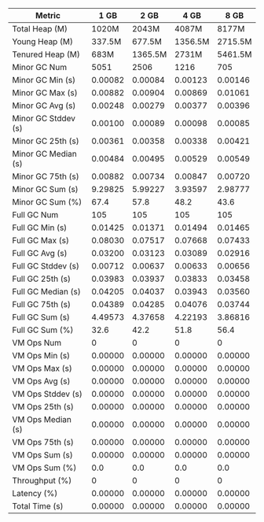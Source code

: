 | Metric | 1 GB | 2 GB | 4 GB | 8 GB |
|------|----|----|----|----|
| Total Heap (M) | 1020M | 2043M | 4087M | 8177M |
| Young Heap (M) | 337.5M | 677.5M | 1356.5M | 2715.5M |
| Tenured Heap (M) | 683M | 1365.5M | 2731M | 5461.5M |
| Minor GC Num | 5051 | 2506 | 1216 | 705 |
| Minor GC Min (s) | 0.00082 | 0.00084 | 0.00123 | 0.00146 |
| Minor GC Max (s) | 0.00882 | 0.00904 | 0.00869 | 0.01061 |
| Minor GC Avg (s) | 0.00248 | 0.00279 | 0.00377 | 0.00396 |
| Minor GC Stddev (s) | 0.00100 | 0.00089 | 0.00098 | 0.00085 |
| Minor GC 25th (s) | 0.00361 | 0.00358 | 0.00338 | 0.00421 |
| Minor GC Median (s) | 0.00484 | 0.00495 | 0.00529 | 0.00549 |
| Minor GC 75th (s) | 0.00882 | 0.00734 | 0.00847 | 0.00720 |
| Minor GC Sum (s) | 9.29825 | 5.99227 | 3.93597 | 2.98777 |
| Minor GC Sum (%) | 67.4 | 57.8 | 48.2 | 43.6 |
| Full GC Num | 105 | 105 | 105 | 105 |
| Full GC Min (s) | 0.01425 | 0.01371 | 0.01494 | 0.01465 |
| Full GC Max (s) | 0.08030 | 0.07517 | 0.07668 | 0.07433 |
| Full GC Avg (s) | 0.03200 | 0.03123 | 0.03089 | 0.02916 |
| Full GC Stddev (s) | 0.00712 | 0.00637 | 0.00633 | 0.00656 |
| Full GC 25th (s) | 0.03983 | 0.03937 | 0.03833 | 0.03458 |
| Full GC Median (s) | 0.04205 | 0.04037 | 0.03943 | 0.03560 |
| Full GC 75th (s) | 0.04389 | 0.04285 | 0.04076 | 0.03744 |
| Full GC Sum (s) | 4.49573 | 4.37658 | 4.22193 | 3.86816 |
| Full GC Sum (%) | 32.6 | 42.2 | 51.8 | 56.4 |
| VM Ops Num | 0 | 0 | 0 | 0 |
| VM Ops Min (s) | 0.00000 | 0.00000 | 0.00000 | 0.00000 |
| VM Ops Max (s) | 0.00000 | 0.00000 | 0.00000 | 0.00000 |
| VM Ops Avg (s) | 0.00000 | 0.00000 | 0.00000 | 0.00000 |
| VM Ops Stddev (s) | 0.00000 | 0.00000 | 0.00000 | 0.00000 |
| VM Ops 25th (s) | 0.00000 | 0.00000 | 0.00000 | 0.00000 |
| VM Ops Median (s) | 0.00000 | 0.00000 | 0.00000 | 0.00000 |
| VM Ops 75th (s) | 0.00000 | 0.00000 | 0.00000 | 0.00000 |
| VM Ops Sum (s) | 0.00000 | 0.00000 | 0.00000 | 0.00000 |
| VM Ops Sum (%) | 0.0 | 0.0 | 0.0 | 0.0 |
| Throughput (%) | 0 | 0 | 0 | 0 |
| Latency (%) | 0.00000 | 0.00000 | 0.00000 | 0.00000 |
| Total Time (s) | 0.00000 | 0.00000 | 0.00000 | 0.00000 |
